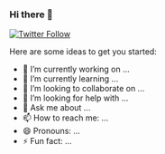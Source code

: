 ### Hi there 👋
[![Twitter Follow](https://img.shields.io/twitter/follow/dgza96?label=dgza96&logo=twitter&style=flat-square)](https://twitter.com/dgza96)

Here are some ideas to get you started:

- 🔭 I’m currently working on ...
- 🌱 I’m currently learning ...
- 👯 I’m looking to collaborate on ...
- 🤔 I’m looking for help with ...
- 💬 Ask me about ...
- 📫 How to reach me: ...
- 😄 Pronouns: ...
- ⚡ Fun fact: ...

